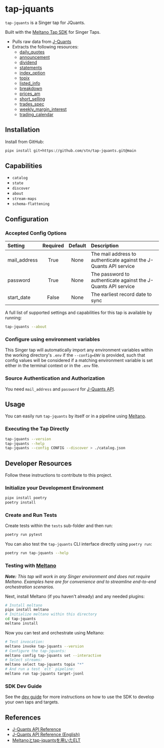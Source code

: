 # tap-jquants

`tap-jquants` is a Singer tap for JQuants.

Built with the [Meltano Tap SDK](https://sdk.meltano.com) for Singer Taps.

- Pulls raw data from [J-Quants](https://jpx-jquants.com/)
- Extracts the following resources:
  - [daily_quotes](https://jpx.gitbook.io/j-quants-ja/api-reference/daily_quotes)
  - [announcement](https://jpx.gitbook.io/j-quants-ja/api-reference/announcement)
  - [dividend](https://jpx.gitbook.io/j-quants-ja/api-reference/dividend)
  - [statements](https://jpx.gitbook.io/j-quants-ja/api-reference/statements)
  - [index_option](https://jpx.gitbook.io/j-quants-ja/api-reference/index_option)
  - [topix](https://jpx.gitbook.io/j-quants-ja/api-reference/topix)
  - [listed_info](https://jpx.gitbook.io/j-quants-ja/api-reference/listed_info)
  - [breakdown](https://jpx.gitbook.io/j-quants-ja/api-reference/breakdown)
  - [prices_am](https://jpx.gitbook.io/j-quants-ja/api-reference/prices_am)
  - [short_selling](https://jpx.gitbook.io/j-quants-ja/api-reference/short_selling)
  - [trades_spec](https://jpx.gitbook.io/j-quants-ja/api-reference/trades_spec)
  - [weekly_margin_interest](https://jpx.gitbook.io/j-quants-ja/api-reference/weekly_margin_interest)
  - [trading_calendar](https://jpx.gitbook.io/j-quants-ja/api-reference/trading_calendar)


## Installation

Install from GitHub:

```bash
pipx install git+https://github.com/stn/tap-jquants.git@main
```


## Capabilities

* `catalog`
* `state`
* `discover`
* `about`
* `stream-maps`
* `schema-flattening`


## Configuration

### Accepted Config Options

<!--
This section can be created by copy-pasting the CLI output from:

```
tap-jquants --about --format=markdown
```
-->

| Setting      | Required | Default | Description                                                       |
|:-------------|:--------:|:-------:|:------------------------------------------------------------------|
| mail_address |   True   |  None   | The mail address to authenticate against the J-Quants API service |
| password     |   True   |  None   | The password to authenticate against the J-Quants API service     |
| start_date   |  False   |  None   | The earliest record date to sync                                  |

A full list of supported settings and capabilities for this
tap is available by running:

```bash
tap-jquants --about
```

### Configure using environment variables

This Singer tap will automatically import any environment variables within the working directory's
`.env` if the `--config=ENV` is provided, such that config values will be considered if a matching
environment variable is set either in the terminal context or in the `.env` file.

### Source Authentication and Authorization

You need `mail_address` and `password` for [J-Quants API](https://jpx-jquants.com/).

## Usage

You can easily run `tap-jquants` by itself or in a pipeline using [Meltano](https://meltano.com/).

### Executing the Tap Directly

```bash
tap-jquants --version
tap-jquants --help
tap-jquants --config CONFIG --discover > ./catalog.json
```

## Developer Resources

Follow these instructions to contribute to this project.

### Initialize your Development Environment

```bash
pipx install poetry
poetry install
```

### Create and Run Tests

Create tests within the `tests` sub-folder and
  then run:

```bash
poetry run pytest
```

You can also test the `tap-jquants` CLI interface directly using `poetry run`:

```bash
poetry run tap-jquants --help
```

### Testing with [Meltano](https://www.meltano.com)

_**Note:** This tap will work in any Singer environment and does not require Meltano.
Examples here are for convenience and to streamline end-to-end orchestration scenarios._

Next, install Meltano (if you haven't already) and any needed plugins:

```bash
# Install meltano
pipx install meltano
# Initialize meltano within this directory
cd tap-jquants
meltano install
```

Now you can test and orchestrate using Meltano:

```bash
# Test invocation:
meltano invoke tap-jquants --version
# Configure the tap-jquants:
meltano config tap-jquants set --interactive
# Select streams:
meltano select tap-jquants topix "*"
# And run a test `elt` pipeline:
meltano run tap-jquants target-jsonl
```

### SDK Dev Guide

See the [dev guide](https://sdk.meltano.com/en/latest/dev_guide.html) for more instructions on how to use the SDK to
develop your own taps and targets.

## References

- [J-Quants API Reference](https://jpx.gitbook.io/j-quants-ja/)
- [J-Quants API Reference (English)](https://jpx.gitbook.io/j-quants-en/)
- [Meltanoとtap-jquantsを用いたELT](https://zenn.dev/akrisn/articles/meltano_jquants_setup)
